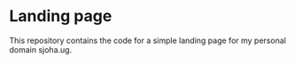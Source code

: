 # Landing page

This repository contains the code for a simple landing page for my personal domain sjoha.ug.  